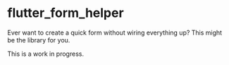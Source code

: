 # flutter_form_helper
Ever want to create a quick form without wiring everything up? This might be the library for you.

This is a work in progress.
